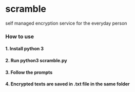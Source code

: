 # scramble
self managed encryption service for the everyday person

### How to use
#### 1. Install python 3
#### 2. Run python3 scramble.py
#### 3. Follow the prompts
#### 4. Encrypted texts are saved in .txt file in the same folder
